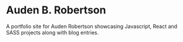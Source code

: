 # Auden B. Robertson
A portfolio site for Auden Robertson showcasing Javascript, React and SASS
projects along with blog entries.


